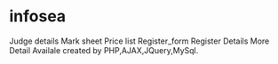 # infosea
Judge details
Mark sheet
Price list
Register_form
Register Details
More Detail Availale 
created by PHP,AJAX,JQuery,MySql.
